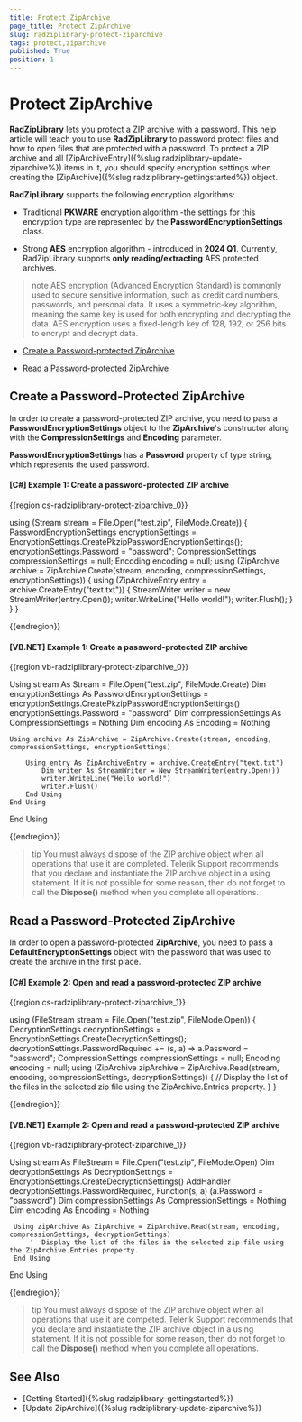 ```yaml
---
title: Protect ZipArchive
page_title: Protect ZipArchive
slug: radziplibrary-protect-ziparchive
tags: protect,ziparchive
published: True
position: 1
---
```


# Protect ZipArchive

__RadZipLibrary__ lets you protect a ZIP archive with a password. This help article will teach you to use __RadZipLibrary__ to password protect files and how to open files that are protected with a password. To protect a ZIP archive and all [ZipArchiveEntry]({%slug radziplibrary-update-ziparchive%}) items in it, you should specify encryption settings when creating the [ZipArchive]({%slug radziplibrary-gettingstarted%}) object.     

__RadZipLibrary__ supports the following encryption algorithms:

* Traditional **PKWARE** encryption algorithm -the settings for this encryption type are represented by the **PasswordEncryptionSettings** class.

*  Strong **AES** encryption algorithm - introduced in **2024 Q1**. Currently, RadZipLibrary supports **only reading/extracting** AES protected archives.  

>note AES encryption (Advanced Encryption Standard) is commonly used to secure sensitive information, such as credit card numbers, passwords, and personal data. It uses a symmetric-key algorithm, meaning the same key is used for both encrypting and decrypting the data. AES encryption uses a fixed-length key of 128, 192, or 256 bits to encrypt and decrypt data.

* [Create a Password-protected ZipArchive](#create-a-password-protected-ziparchive)

* [Read a Password-protected ZipArchive](#read-a-password-protected-ziparchive)

## Create a Password-Protected ZipArchive

In order to create a password-protected ZIP archive, you need to pass a **PasswordEncryptionSettings** object to the __ZipArchive__'s constructor along with the **CompressionSettings** and **Encoding** parameter.
        
**PasswordEncryptionSettings** has a __Password__ property of type string, which represents the used password.
 
#### __[C#] Example 1: Create a password-protected ZIP archive__

{{region cs-radziplibrary-protect-ziparchive_0}}
	            
using (Stream stream = File.Open("test.zip", FileMode.Create))
{
    PasswordEncryptionSettings encryptionSettings =  EncryptionSettings.CreatePkzipPasswordEncryptionSettings();
    encryptionSettings.Password = "password"; 
    CompressionSettings compressionSettings = null;
    Encoding encoding = null;
    using (ZipArchive archive = ZipArchive.Create(stream, encoding, compressionSettings, encryptionSettings))
    {
        using (ZipArchiveEntry entry = archive.CreateEntry("text.txt"))
        {
            StreamWriter writer = new StreamWriter(entry.Open());
            writer.WriteLine("Hello world!");
            writer.Flush();
        }
    }
}

{{endregion}}



#### __[VB.NET] Example 1: Create a password-protected ZIP archive__

{{region vb-radziplibrary-protect-ziparchive_0}}

Using stream As Stream = File.Open("test.zip", FileMode.Create)
    Dim encryptionSettings As PasswordEncryptionSettings = encryptionSettings.CreatePkzipPasswordEncryptionSettings()
    encryptionSettings.Password = "password"
    Dim compressionSettings As CompressionSettings = Nothing
    Dim encoding As Encoding = Nothing

    Using archive As ZipArchive = ZipArchive.Create(stream, encoding, compressionSettings, encryptionSettings)

        Using entry As ZipArchiveEntry = archive.CreateEntry("text.txt")
            Dim writer As StreamWriter = New StreamWriter(entry.Open())
            writer.WriteLine("Hello world!")
            writer.Flush()
        End Using
    End Using
End Using

{{endregion}}


>tip You must always dispose of the ZIP archive object when all operations that use it are completed. Telerik Support recommends that you declare and instantiate the ZIP archive object in a using statement. If it is not possible for some reason, then do not forget to call the __Dispose()__ method when you complete all operations.
          
## Read a Password-Protected ZipArchive

In order to open a password-protected __ZipArchive__, you need to pass a __DefaultEncryptionSettings__ object with the password that was used to create the archive in the first place.
                

#### __[C#] Example 2: Open and read a password-protected ZIP archive__

{{region cs-radziplibrary-protect-ziparchive_1}}
	    
using (FileStream stream = File.Open("test.zip", FileMode.Open))
{ 
    DecryptionSettings decryptionSettings = EncryptionSettings.CreateDecryptionSettings();
    decryptionSettings.PasswordRequired += (s, a) => a.Password = "password";
    CompressionSettings compressionSettings = null;
    Encoding encoding = null;
    using (ZipArchive zipArchive = ZipArchive.Read(stream, encoding, compressionSettings, decryptionSettings))
    {
        // Display the list of the files in the selected zip file using the ZipArchive.Entries property. 
    }
}

{{endregion}}

#### __[VB.NET] Example 2: Open and read a password-protected ZIP archive__

{{region vb-radziplibrary-protect-ziparchive_1}}
	
 Using stream As FileStream = File.Open("test.zip", FileMode.Open)
     Dim decryptionSettings As DecryptionSettings = EncryptionSettings.CreateDecryptionSettings()
     AddHandler decryptionSettings.PasswordRequired, Function(s, a) (a.Password = "password")
     Dim compressionSettings As CompressionSettings = Nothing
     Dim encoding As Encoding = Nothing

     Using zipArchive As ZipArchive = ZipArchive.Read(stream, encoding, compressionSettings, decryptionSettings)
         '  Display the list of the files in the selected zip file using the ZipArchive.Entries property. 
     End Using
 End Using

{{endregion}}

>tip You must always dispose of the ZIP archive object when all operations that use it are competed. Telerik Support recommends that you declare and instantiate the ZIP archive object in a using statement. If it is not possible for some reason, then do not forget to call the __Dispose()__ method when you complete all operations.
          

## See Also

 * [Getting Started]({%slug radziplibrary-gettingstarted%})
 * [Update ZipArchive]({%slug radziplibrary-update-ziparchive%})
